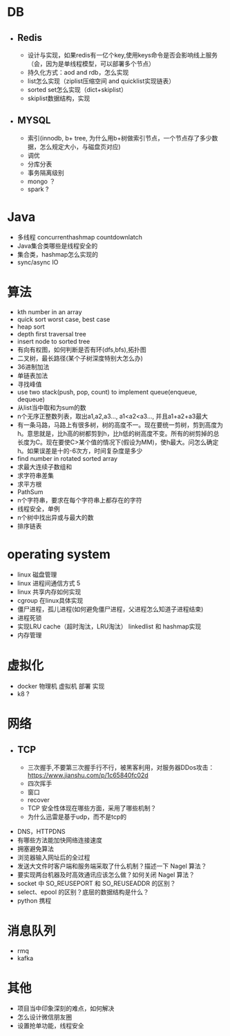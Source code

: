 # DB
+ ##  Redis
  - 设计与实现，如果redis有一亿个key,使用keys命令是否会影响线上服务（会，因为是单线程模型，可以部署多个节点）
  - 持久化方式：aod and rdb，怎么实现
  - list怎么实现（ziplist压缩空间 and quicklist实现链表）
  - sorted set怎么实现（dict+skiplist）
  - skiplist数据结构，实现
  
+ ## MYSQL 
  - 索引(innodb, b+ tree, 为什么用b+树做索引节点，一个节点存了多少数据，怎么规定大小，与磁盘页对应)
  - 调优
  - 分库分表
  - 事务隔离级别
  - mongo ？
  - spark ?

# Java
 + 多线程 concurrenthashmap countdownlatch
 + Java集合类哪些是线程安全的
 + 集合类，hashmap怎么实现的
 + sync/async IO


# 算法
 * kth number in an array
 * quick sort worst case, best case
 * heap sort
 * depth first traversal tree
 * insert node to sorted tree 
 * 有向有权图，如何判断是否有环(dfs,bfs),拓扑图
 * 二叉树，最长路径(某个子树深度特别大怎么办)
 * 36进制加法
 * 单链表加法
 * 寻找峰值
 * use two stack(push, pop, count) to implement queue(enqueue, dequeue)
 * 从list当中取和为sum的数
 * n个无序正整数列表，取出a1,a2,a3..., a1<a2<a3..., 并且a1+a2+a3最大
 * 有一条马路，马路上有很多树，树的高度不一。现在要统一剪树，剪到高度为h。意思就是，比h高的树都剪到h，比h低的树高度不变。所有的树剪掉的总长度为C。现在要使C>某个值的情况下(假设为MM)，使h最大。问怎么确定h。如果误差是十的-6次方，时间复杂度是多少
 * find number in rotated sorted array
 * 求最大连续子数组和
 * 求字符串差集
 * 求平方根
 * PathSum
 * n个字符串，要求在每个字符串上都存在的字符
 * 线程安全，单例
 * n个树中找出异或与最大的数
 * 排序链表
 


# operating system
 * linux 磁盘管理
 * linux 进程间通信方式 5
 * linux 共享内存如何实现
 * cgroup 在linux具体实现
 * 僵尸进程，孤儿进程(如何避免僵尸进程，父进程怎么知道子进程结束)
 * 进程死锁
 * 实现LRU cache（超时淘汰，LRU淘汰） linkedlist 和 hashmap实现
 * 内存管理

# 虚拟化
 * docker 物理机 虚拟机 部署 实现
 * k8 ?

# 网络
+ ## TCP
  + 三次握手,不要第三次握手行不行，被黑客利用，对服务器DDos攻击：https://www.jianshu.com/p/1c65840fc02d
  + 四次挥手
  + 窗口 
  + recover
  + TCP 安全性体现在哪些方面，采用了哪些机制？
  + 为什么迅雷是基于udp，而不是tcp的
 * DNS，HTTPDNS
 * 有哪些方法能加快网络连接速度
 * 拥塞避免算法
 * 浏览器输入网址后的全过程 
 * 发送大文件时客户端和服务端采取了什么机制？描述一下 Nagel 算法？
 * 要实现两台机器及时高效通讯应该怎么做？如何关闭 Nagel 算法？
 * socket 中 SO_REUSEPORT 和 SO_REUSEADDR 的区别？
 * select、epool 的区别？底层的数据结构是什么？
 * python 携程

# 消息队列
 * rmq
 * kafka
# 其他
 * 项目当中印象深刻的难点，如何解决
 * 怎么设计微信朋友圈
 * 设置抢单功能，线程安全

